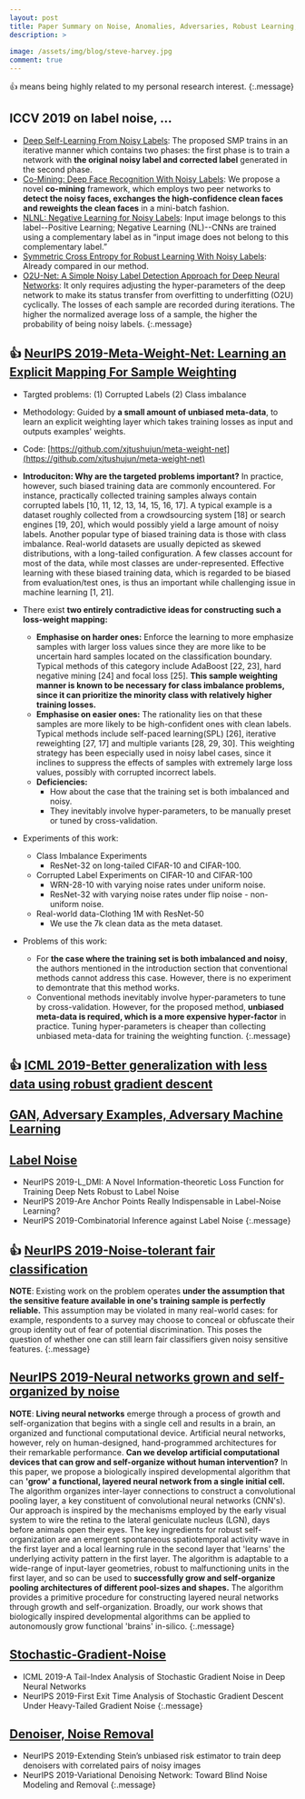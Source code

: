 ```yaml
---
layout: post
title: Paper Summary on Noise, Anomalies, Adversaries, Robust Learning, Generalization
description: >
  
image: /assets/img/blog/steve-harvey.jpg
comment: true
---
```


:+1: means being highly related to my personal research interest. 
{:.message}


## ICCV 2019 on label noise, ...
* [Deep Self-Learning From Noisy Labels](http://openaccess.thecvf.com/content_ICCV_2019/papers/Han_Deep_Self-Learning_From_Noisy_Labels_ICCV_2019_paper.pdf): The proposed SMP trains in an iterative manner which
contains two phases: the first phase is to train a network
with **the original noisy label and corrected label** generated
in the second phase.
* [Co-Mining: Deep Face Recognition With Noisy Labels](http://openaccess.thecvf.com/content_ICCV_2019/papers/Wang_Co-Mining_Deep_Face_Recognition_With_Noisy_Labels_ICCV_2019_paper.pdf): We propose a novel **co-mining** framework, which employs two peer networks to **detect the noisy faces,
exchanges the high-confidence clean faces and reweights the clean faces** in a mini-batch fashion.
* [NLNL: Negative Learning for Noisy Labels](http://openaccess.thecvf.com/content_ICCV_2019/papers/Kim_NLNL_Negative_Learning_for_Noisy_Labels_ICCV_2019_paper.pdf): Input image belongs to this label--Positive Learning; Negative Learning (NL)--CNNs are trained using a complementary label as in “input image does not belong to this complementary label.”
* [Symmetric Cross Entropy for Robust Learning With Noisy Labels](http://openaccess.thecvf.com/content_ICCV_2019/papers/Wang_Symmetric_Cross_Entropy_for_Robust_Learning_With_Noisy_Labels_ICCV_2019_paper.pdf): Already compared in our method. 
* [O2U-Net: A Simple Noisy Label Detection Approach for Deep Neural Networks](http://openaccess.thecvf.com/content_ICCV_2019/papers/Huang_O2U-Net_A_Simple_Noisy_Label_Detection_Approach_for_Deep_Neural_ICCV_2019_paper.pdf): It only requires adjusting the hyper-parameters of the deep network to make its status transfer from overfitting to underfitting (O2U) cyclically. The losses of each sample are recorded during iterations. The higher the normalized average loss of a sample, the higher the probability of being noisy labels.
{:.message}


## :+1: [NeurIPS 2019-Meta-Weight-Net: Learning an Explicit Mapping For Sample Weighting](https://papers.nips.cc/paper/8467-meta-weight-net-learning-an-explicit-mapping-for-sample-weighting)
* Targted problems: (1) Corrupted Labels (2) Class imbalance 
* Methodology: Guided by **a small amount of unbiased meta-data**,  to learn an explicit weighting layer which takes training losses as input and outputs examples' weights. 
* Code: [https://github.com/xjtushujun/meta-weight-net](https://github.com/xjtushujun/meta-weight-net)
* **Introduciton: Why are the targeted problems important?** In practice, however, such biased training data are commonly encountered. For instance, practically
collected training samples always contain corrupted labels [10, 11, 12, 13, 14, 15, 16, 17]. A typical
example is a dataset roughly collected from a crowdsourcing system [18] or search engines [19, 20],
which would possibly yield a large amount of noisy labels. Another popular type of biased training
data is those with class imbalance. Real-world datasets are usually depicted as skewed distributions,
with a long-tailed configuration. A few classes account for most of the data, while most classes are
under-represented. Effective learning with these biased training data, which is regarded to be biased
from evaluation/test ones, is thus an important while challenging issue in machine learning [1, 21].
* There exist **two entirely contradictive
ideas for constructing such a loss-weight mapping:** 
    * **Emphasise on harder ones:** Enforce the learning to more emphasize samples with larger loss values
since they are more like to be uncertain hard samples located on the classification boundary. Typical
methods of this category include AdaBoost [22, 23], hard negative mining [24] and focal loss [25]. **This sample weighting manner is known to be necessary for class imbalance problems, since it can
prioritize the minority class with relatively higher training losses.**
    * **Emphasise on easier ones:** The rationality
lies on that these samples are more likely to be high-confident ones with clean labels. Typical methods
include self-paced learning(SPL) [26], iterative reweighting [27, 17] and multiple variants [28, 29, 30].
This weighting strategy has been especially used in noisy label cases, since it inclines to suppress the
effects of samples with extremely large loss values, possibly with corrupted incorrect labels.
    * **Deficiencies:** 
        * How about the case that the training set is both imbalanced and
noisy. 
        * They inevitably involve hyper-parameters, to be manually preset or tuned by cross-validation. 
* Experiments of this work: 
    * Class Imbalance Experiments 
        * ResNet-32 on  long-tailed CIFAR-10 and CIFAR-100. 
    * Corrupted Label Experiments on CIFAR-10 and CIFAR-100 
        * WRN-28-10 with varying noise rates under uniform noise.
        * ResNet-32 with varying noise rates under flip noise - non-uniform noise. 
    * Real-world data-Clothing 1M with ResNet-50
        *  We use the 7k clean data as the meta dataset.

* Problems of this work: 
    * For **the case where the training set is both imbalanced and noisy**, the authors mentioned in the introduction section that conventional methods cannot address this case. 
    However, there is no experiment to demontrate that this method works. 
    * Conventional methods inevitably involve hyper-parameters to tune by cross-validation. 
    However, for the proposed method, **unbiased meta-data is required, which is a more expensive hyper-factor** in practice. 
    Tuning hyper-parameters is cheaper than collecting unbiased meta-data for training the weighting function. 
{:.message}


## :+1: [ICML 2019-Better generalization with less data using robust gradient descent](http://proceedings.mlr.press/v97/holland19a/holland19a.pdf)

## [GAN, Adversary Examples, Adversary Machine Learning](../../my_docs/adversary.md)


## [Label Noise](../../my_docs/Label-Noise.md)
* NeurIPS 2019-L_DMI: A Novel Information-theoretic Loss Function for Training Deep Nets Robust to Label Noise
* NeurIPS 2019-Are Anchor Points Really Indispensable in Label-Noise Learning?
* NeurIPS 2019-Combinatorial Inference against Label Noise
{:.message}




## :+1:  [NeurIPS 2019-Noise-tolerant fair classification](https://arxiv.org/abs/1901.10837)
**NOTE**: Existing work on the problem operates **under the assumption that the sensitive feature available in one's training sample is perfectly reliable.** This assumption may be violated in many real-world cases: for example, respondents to a survey may choose to conceal or obfuscate their group identity out of fear of potential discrimination. This poses the question of whether one can still learn fair classifiers given noisy sensitive features.
{:.message}



## [NeurIPS 2019-Neural networks grown and self-organized by noise](https://arxiv.org/abs/1906.01039)
**NOTE**: **Living neural networks** emerge through a process of growth and self-organization that begins with a single cell and results in a brain, an organized and functional computational device. Artificial neural networks, however, rely on human-designed, hand-programmed architectures for their remarkable performance. **Can we develop artificial computational devices that can grow and self-organize without human intervention?** In this paper, we propose a biologically inspired developmental algorithm that can **'grow' a functional, layered neural network from a single initial cell.** The algorithm organizes inter-layer connections to construct a convolutional pooling layer, a key constituent of convolutional neural networks (CNN's). Our approach is inspired by the mechanisms employed by the early visual system to wire the retina to the lateral geniculate nucleus (LGN), days before animals open their eyes. The key ingredients for robust self-organization are an emergent spontaneous spatiotemporal activity wave in the first layer and a local learning rule in the second layer that 'learns' the underlying activity pattern in the first layer. The algorithm is adaptable to a wide-range of input-layer geometries, robust to malfunctioning units in the first layer, and so can be used to **successfully grow and self-organize pooling architectures of different pool-sizes and shapes.** The algorithm provides a primitive procedure for constructing layered neural networks through growth and self-organization. Broadly, our work shows that biologically inspired developmental algorithms can be applied to autonomously grow functional 'brains' in-silico.
{:.message}


## [Stochastic-Gradient-Noise](../../my_docs/Stochastic-Gradient-Noise.md)
* ICML 2019-A Tail-Index Analysis of Stochastic Gradient Noise in Deep Neural Networks
* NeurIPS 2019-First Exit Time Analysis of Stochastic Gradient Descent Under Heavy-Tailed Gradient Noise
{:.message}

## [Denoiser, Noise Removal](../../my_docs/Denoiser.md)
* NeurIPS 2019-Extending Stein’s unbiased risk estimator to train deep denoisers with correlated pairs of noisy images
* NeurIPS 2019-Variational Denoising Network: Toward Blind Noise Modeling and Removal
{:.message}